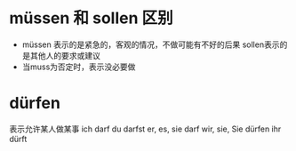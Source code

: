 # müssen 和 sollen 区别
- müssen 表示的是紧急的，客观的情况，不做可能有不好的后果
  sollen表示的是其他人的要求或建议
- 当muss为否定时，表示没必要做

# dürfen 
表示允许某人做某事 
ich darf
du darfst
er, es, sie darf
wir, sie, Sie dürfen
ihr dürft